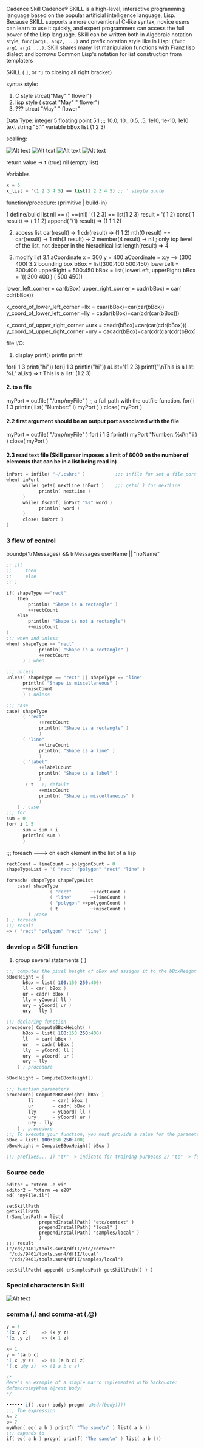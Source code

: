 Cadence Skill Cadence® SKILL is a high-level, interactive programming language based on the popular artificial intelligence language, Lisp. Because SKILL supports a more conventional C-like syntax, novice users can learn to use it quickly, and expert programmers can access the full power of the Lisp language. 
SKill can be written both in Algebraic notation style, `func(arg1, arg2, ...)` and prefix notation style like in Lisp: `(func arg1 arg2 ...)`.
SKill shares many list manipulaion functions with Franz lisp dialect and borrows Common Lisp's notation for list construction from templaters 

SKILL ( `]`, or `"]` to closing all right bracket)

syntax style:
1. C style
strcat("May" " flower")
2. lisp style
( strcat "May" " flower")
3. ??? 
strcat "May" " flower"

Data Type:
integer             5
floating point      5.1     ;;; 10.0, 10., 0.5, .5, 1e10, 1e-10, 1e10
text string         "5.1"
variable            bBox
list                (1 2 3)

scalling:

![Alt text](<Screenshot 2023-07-11 at 4.31.10 PM.png>)
![Alt text](<Screenshot 2023-07-11 at 4.31.53 PM.png>)
![Alt text](<Screenshot 2023-07-11 at 4.34.17 PM.png>)
![Alt text](<Screenshot 2023-07-11 at 4.34.39 PM.png>)

return value -> t (true) nil (empty list)

Variables
```lisp
x = 5
x_list = '(1 2 3 4 5) == list(1 2 3 4 5) ;; ' single quote
```
function/procedure: (primitive | build-in)

1 define/build list
nil == () =\=(nil)
'(1 2 3) == list(1 2 3)
result = '( 1 2)
cons( 1 result) =>  ( 1 1 2)
append( '(1) result) => (1 1 1 2)

2. access list
car(result) -> 1
cdr(result) -> (1 1 2)
nth(0 result) == car(result) -> 1
nth(3 result) -> 2
member(4 result) -> nil ; only top level of the list, not deeper in the hierachical list
length(result) => 4

3. modify list
3.1 aCoordinate
x = 300
y = 400
aCoordinate = x:y ==> (300 400)
3.2 bounding box
bBox = list(300:400 500:450)
lowerLeft  = 300:400
upperRight = 500:450
bBox       = list( lowerLeft, upperRight)
bBox       = '(( 300 400 ) ( 500 450))

lower_left_corner  = car(bBox)
upper_right_corner = cadr(bBox) = car( cdr(bBox))

x_coord_of_lower_left_corner =llx = caar(bBox)=car(car(bBox))
y_coord_of_lower_left_corner =lly = cadar(bBox)=car(cdr(car(bBox)))

x_coord_of_upper_right_corner =urx = caadr(bBox)=car(car(cdr(bBox)))
y_coord_of_upper_right_corner =ury = cadadr(bBox)=car(cdr(car(cdr(bBox]

file I/O:
1. display
print()
println
printf

for(i 1 3 print("hi"))
for(i 1 3 println("hi"))
aList='(1 2 3)
printf("\nThis is a list: %L" aList) => t This is a list: (1 2 3)

#### 2. to a file
myPort = outfile( "/tmp/myFile" )  ;; a full path with the outfile function.
for( i 1 3
    println( list( "Number:" i) myPort )
    )
close( myPort )
#### 2.2 first argument should be an output port associated with the file 
myPort = outfile( "/tmp/myFile" )
for( i 1 3
      fprintf( myPort "Number: %d\n" i )
      )
close( myPort )

#### 2.3 read text file (Skill parser imposes a limit of 6000 on the number of elements that can be in a list being read in)
```S
inPort = infile( "~/.cshrc" )           ;;; infile for set a file port
when( inPort
      while( gets( nextLine inPort )    ;;; gets( ) for nextLine
            println( nextLine )
      )
      while( fscanf( inPort "%s" word ) 
            println( word )
      )
      close( inPort )
)
```

### 3 flow of control

boundp('trMessages) && trMessages 
userName || "noName"

```S
;; if(
;;     then
;;     else
;; )

if( shapeType =="rect"
    then 
        println( "Shape is a rectangle" )
        ++rectCount
    else
        println( "Shape is not a rectangle")
        ++miscCount
)
;;; when and unless 
when( shapeType == "rect"
            println( "Shape is a rectangle" )
            ++rectCount
      ) ; when

;;; unless
unless( shapeType == "rect" || shapeType == "line"
      println( "Shape is miscellaneous" )
      ++miscCount
      ) ; unless

;;; case
case( shapeType
      ( "rect"
            ++rectCount
            println( "Shape is a rectangle" )
            )
      ( "line"
            ++lineCount
            println( "Shape is a line" )
            ) 
      ( "label"
            ++labelCount
            println( "Shape is a label" )
            )
       ( t   ;; default         
            ++miscCount
            println( "Shape is miscellaneous" )
            )
    ) ; case
;;; for 
sum = 0
for( i 1 5
      sum = sum + i
      println( sum )
      )
```

;;; foreach ---> on each element in the list of a lisp
```S
rectCount = lineCount = polygonCount = 0
shapeTypeList = '( "rect" "polygon" "rect" "line" )

foreach( shapeType shapeTypeList
    case( shapeType
                ( "rect"       ++rectCount )
                ( "line"       ++lineCount )
                ( "polygon" ++polygonCount )
                ( t            ++miscCount )
        ) ;case
) ; foreach
;;; result
=> ( "rect" "polygon" "rect" "line" )
```
### develop a SKill function
1. group several statements { }
```S
;;; computes the pixel height of bBox and assigns it to the bBoxHeight variable
bBoxHeight = {
      bBox = list( 100:150 250:400)
      ll = car( bBox )
      ur = cadr( bBox )
      lly = yCoord( ll )
      ury = yCoord( ur )
      ury - lly }

;;; declaring function
procedure( ComputeBBoxHeight( )
      bBox = list( 100:150 250:400)
      ll   = car( bBox )
      ur   = cadr( bBox )
      lly  = yCoord( ll )
      ury  = yCoord( ur )
      ury - lly
    ) ; procedure

bBoxHeight = ComputeBBoxHeight()

;;; function parameters
procedure( ComputeBBoxHeight( bBox )
        ll       = car( bBox )
        ur       = cadr( bBox )
        lly      = yCoord( ll )
        ury      = yCoord( ur )
        ury - lly
    ) ; procedure
;;; To execute your function, you must provide a value for the parameter.
bBox = list( 100:150 250:400)
bBoxHeight = ComputeBBoxHeight( bBox ) 

;;; prefixes... 1) "tr" -> indicate for training purposes 2) "tc" -> for technology file administration ... unique prefix for your own functions
```

### Source code
```
editor = "xterm -e vi" 
editor2 = "xterm -e e28"
ed( "myFile.il")

setSkillPath
getSkillPath
trSamplesPath = list(
            prependInstallPath( "etc/context" )
            prependInstallPath( "local" )
            prependInstallPath( "samples/local" )
            )
;;; result
("/cds/9401/tools.sun4/dfII/etc/context"
 "/cds/9401/tools.sun4/dfII/local"
 "/cds/9401/tools.sun4/dfII/samples/local")

setSkillPath( append( trSamplesPath getSkillPath() ) )
```
### Special characters in Skill
![Alt text](<Screenshot 2023-07-11 at 4.16.34 PM.png>)

### comma (,) and comma-at (,@)
```S
y = 1
'(x y z)     => (x y z) 
'(x ,y z)    => (x 1 z)

x= 1
y = '(a b c) 
'(,x ,y z)   => (1 (a b c) z)
'(,x ,@y z)  => (1 a b c z)

/* 
Here’s an example of a simple macro implemented with backquote:
defmacro(myWhen (@rest body)
*/

••••••'if( ,car( body) progn( ,@cdr(body))))
;;; The expression
a= 2
b= 7
myWhen( eq( a b ) printf( "The same\n" ) list( a b ))
;;; expands to
if( eq( a b ) progn( printf( "The same\n" ) list( a b )))
```




